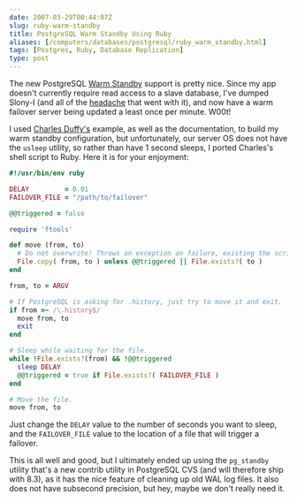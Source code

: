 ```yaml
--- 
date: 2007-03-29T00:44:07Z
slug: ruby-warm-standby
title: PostgreSQL Warm Standby Using Ruby
aliases: [/computers/databases/postgresql/ruby_warm_standby.html]
tags: [Postgres, Ruby, Database Replication]
type: post
---
```


The new PostgreSQL [Warm Standby] support is pretty nice. Since my app doesn't
currently require read access to a slave database, I've dumped Slony-I (and all
of the [headache] that went with it), and now have a warm failover server being
updated a least once per minute. W00t!

I used [Charles Duffy's] example, as well as the documentation, to build my warm
standby configuration, but unfortunately, our server OS does not have the
`usleep` utility, so rather than have 1 second sleeps, I ported Charles's shell
script to Ruby. Here it is for your enjoyment:

``` ruby
#!/usr/bin/env ruby

DELAY         = 0.01
FAILOVER_FILE = "/path/to/failover"

@@triggered = false

require 'ftools'

def move (from, to)
  # Do not overwrite! Throws an exception on failure, existing the script.
  File.copy( from, to ) unless @@triggered || File.exists?( to )
end

from, to = ARGV

# If PostgreSQL is asking for .history, just try to move it and exit.
if from =~ /\.history$/
  move from, to
  exit
end

# Sleep while waiting for the file.
while !File.exists?(from) && !@@triggered
  sleep DELAY
  @@triggered = true if File.exists?( FAILOVER_FILE )
end

# Move the file.
move from, to
```

Just change the `DELAY` value to the number of seconds you want to sleep, and
the `FAILOVER_FILE` value to the location of a file that will trigger a
failover.

This is all well and good, but I ultimately ended up using the `pg_standby`
utility that's a new contrib utility in PostgreSQL CVS (and will therefore ship
with 8.3), as it has the nice feature of cleaning up old WAL log files. It also
does not have subsecond precision, but hey, maybe we don't really need it.

  [Warm Standby]: http://www.postgresql.org/docs/8.2/static/warm-standby.html
  [headache]: /computers/databases/postgresql/rails_and_slony.html
  [Charles Duffy's]: http://archives.postgresql.org/sydpug/2006-10/msg00001.php
